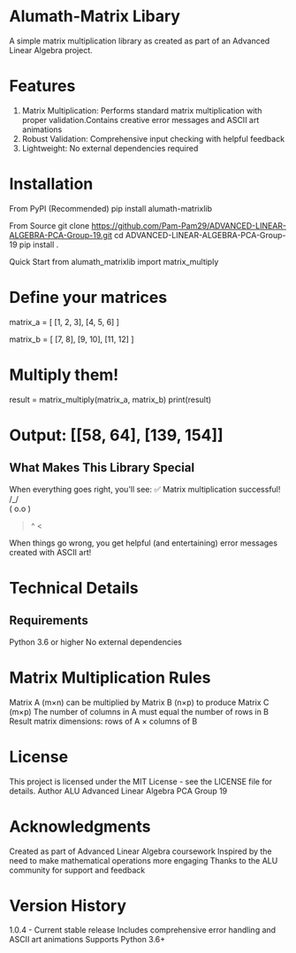 # Alumath-Matrix Libary
A simple matrix multiplication library as created as part of an Advanced Linear Algebra project.

# Features
1. Matrix Multiplication: Performs standard matrix multiplication with proper validation.Contains creative error messages and ASCII art animations
2. Robust Validation: Comprehensive input checking with helpful feedback
3. Lightweight: No external dependencies required

# Installation
From PyPI (Recommended)
pip install alumath-matrixlib

From Source
git clone https://github.com/Pam-Pam29/ADVANCED-LINEAR-ALGEBRA-PCA-Group-19.git
cd ADVANCED-LINEAR-ALGEBRA-PCA-Group-19
pip install .

Quick Start
from alumath_matrixlib import matrix_multiply

# Define your matrices
matrix_a = [
    [1, 2, 3],
    [4, 5, 6]
]

matrix_b = [
    [7, 8],
    [9, 10],
    [11, 12]
]

# Multiply them!
result = matrix_multiply(matrix_a, matrix_b)
print(result)
# Output: [[58, 64], [139, 154]]

## What Makes This Library Special
When everything goes right, you'll see:
✅ Matrix multiplication successful!
 /\_/\
( o.o )
 > ^ <

When things go wrong, you get helpful (and entertaining) error messages created with ASCII art!

# Technical Details
## Requirements

Python 3.6 or higher
No external dependencies

# Matrix Multiplication Rules

Matrix A (m×n) can be multiplied by Matrix B (n×p) to produce Matrix C (m×p)
The number of columns in A must equal the number of rows in B
Result matrix dimensions: rows of A × columns of B

# License
This project is licensed under the MIT License - see the LICENSE file for details.
Author
ALU Advanced Linear Algebra PCA Group 19


# Acknowledgments

Created as part of Advanced Linear Algebra coursework
Inspired by the need to make mathematical operations more engaging
Thanks to the ALU community for support and feedback

# Version History

1.0.4 - Current stable release
Includes comprehensive error handling and ASCII art animations
Supports Python 3.6+
